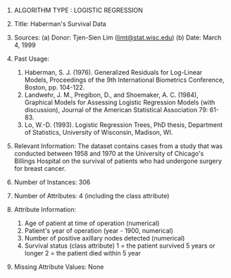 1. ALGORITHM TYPE : LOGISTIC REGRESSION

2. Title: Haberman's Survival Data

3. Sources:
   (a) Donor:   Tjen-Sien Lim (limt@stat.wisc.edu)
   (b) Date:    March 4, 1999

4. Past Usage:
   1. Haberman, S. J. (1976). Generalized Residuals for Log-Linear
      Models, Proceedings of the 9th International Biometrics
      Conference, Boston, pp. 104-122.
   2. Landwehr, J. M., Pregibon, D., and Shoemaker, A. C. (1984),
      Graphical Models for Assessing Logistic Regression Models (with
      discussion), Journal of the American Statistical Association 79:
      61-83.
   3. Lo, W.-D. (1993). Logistic Regression Trees, PhD thesis,
      Department of Statistics, University of Wisconsin, Madison, WI.

5. Relevant Information:
   The dataset contains cases from a study that was conducted between
   1958 and 1970 at the University of Chicago's Billings Hospital on
   the survival of patients who had undergone surgery for breast
   cancer.

6. Number of Instances: 306

7. Number of Attributes: 4 (including the class attribute)

8. Attribute Information:
   1. Age of patient at time of operation (numerical)
   2. Patient's year of operation (year - 1900, numerical)
   3. Number of positive axillary nodes detected (numerical)
   4. Survival status (class attribute)
         1 = the patient survived 5 years or longer
         2 = the patient died within 5 year

9. Missing Attribute Values: None
